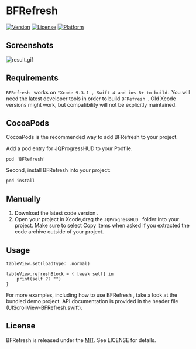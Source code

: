 # BFRefresh
[![Version](https://img.shields.io/cocoapods/v/BFRefresh.svg?style=flat)](http://cocoapods.org/pods/JQProgressHUD)
[![License](https://img.shields.io/cocoapods/l/BFRefresh.svg?style=flat)](http://cocoapods.org/pods/JQProgressHUD)
[![Platform](https://img.shields.io/cocoapods/p/BFRefresh.svg?style=flat)](http://cocoapods.org/pods/JQProgressHUD)

## Screenshots

![result.gif](http://upload-images.jianshu.io/upload_images/678898-64495045d8e44869.gif?imageMogr2/auto-orient/strip)

## Requirements

`BFRefresh ` works on ` "Xcode 9.3.1 , Swift 4 and ios 8+ to build. `
You will need the latest developer tools in order to build `BFRefresh `. Old Xcode versions might work, but compatibility will not be explicitly maintained.

## CocoaPods

CocoaPods is the recommended way to add BFRefresh to your project.

Add a pod entry for JQProgressHUD to your Podfile.
 
```
pod 'BFRefresh'
```
Second, install BFRefresh into your project:
 
```
pod install
```


## Manually

1. Download the latest code version .
2. Open your project in Xcode,drag the `JQProgressHUD ` folder into your project.  Make sure to select Copy items when asked if you extracted the code archive outside of your project.


## Usage

```
tableView.set(loadType: .normal)

tableView.refreshBlock = { [weak self] in
    print(self ?? "")
}
```


For more examples, including how to use BFRefresh , take a look at the bundled demo project. API documentation is provided in the header file (UIScrollView-BFRefresh.swift).

## License	

BFRefresh is released under the [MIT](LICENSE). See LICENSE for details.

